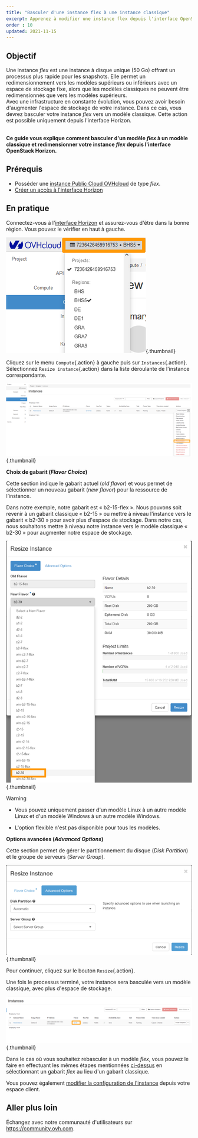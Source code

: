 ```yaml
---
title: "Basculer d'une instance flex à une instance classique"
excerpt: Apprenez à modifier une instance flex depuis l'interface OpenStack Horizon
order : 10
updated: 2021-11-15
---
```



## Objectif

Une instance *flex* est une instance à disque unique (50 Go) offrant un processus plus rapide pour les snapshots. Elle permet un redimensionnement vers les modèles supérieurs ou inférieurs avec un espace de stockage fixe, alors que les modèles classiques ne peuvent être redimensionnés que vers les modèles supérieurs.</br> Avec une infrastructure en constante évolution, vous pouvez avoir besoin d'augmenter l'espace de stockage de votre instance. Dans ce cas, vous devrez basculer votre instance *flex* vers un modèle classique. Cette action est possible uniquement depuis l'interface Horizon.

<br>**Ce guide vous explique comment basculer d'un modèle *flex* à un modèle classique et redimensionner votre instance *flex* depuis l'interface OpenStack Horizon.**

## Prérequis

- Posséder une [instance Public Cloud OVHcloud](/pages/public_cloud/compute/public-cloud-first-steps#etape-3-creer-une-instance) de type *flex*.
- [Créer un accès à l'interface Horizon](/pages/public_cloud/compute/introducing_horizon)

## En pratique

Connectez-vous à l'[interface Horizon](https://horizon.cloud.ovh.net/auth/login/) et assurez-vous d'être dans la bonne région. Vous pouvez le vérifier en haut à gauche. 

![Sélection de région](images/region2021.png){.thumbnail}

Cliquez sur le menu `Compute`{.action} à gauche puis sur `Instances`{.action}. Sélectionnez `Resize instance`{.action} dans la liste déroulante de l'instance correspondante.

![Redimensionner instance](images/resizeinstance2021.png){.thumbnail}

**Choix de gabarit (*Flavor Choice*)** <a name="flavorchoice"></a>

Cette section indique le gabarit actuel (*old flavor*) et vous permet de sélectionner un nouveau gabarit (*new flavor*) pour la ressource de l’instance.

Dans notre exemple, notre gabarit est « b2-15-flex ». Nous pouvons soit revenir à un gabarit classique « b2-15 » ou mettre à niveau l'instance vers le gabarit « b2-30 » pour avoir plus d'espace de stockage. Dans notre cas, nous souhaitons mettre à niveau notre instance vers le modèle classique « b2-30 » pour augmenter notre espace de stockage.

![Choisir une nouvelle flavor](images/confirmflavor.png){.thumbnail}

> [!warning]
> - Vous pouvez uniquement passer d'un modèle Linux à un autre modèle Linux et d'un modèle Windows à un autre modèle Windows.
>
> - L'option flexible n'est pas disponible pour tous les modèles.
>

**Options avancées (*Advanced Options*)**

Cette section permet de gérer le partitionnement du disque (*Disk Partition*) et le groupe de serveurs (*Server Group*).

![public-cloud](images/resize_advanced.png){.thumbnail}

Pour continuer, cliquez sur le bouton `Resize`{.action}.

Une fois le processus terminé, votre instance sera basculée vers un modèle classique, avec plus d'espace de stockage.

![Nouvelle flavor appliquée](images/newflavor.png){.thumbnail}

Dans le cas où vous souhaitez rebasculer à un modèle *flex*, vous pouvez le faire en effectuant les mêmes étapes mentionnées [ci-dessus](#flavorchoice) en sélectionnant un gabarit *flex* au lieu d'un gabarit classique. 

Vous pouvez également [modifier la configuration de l'instance](/pages/public_cloud/compute/first_steps_with_public_cloud_instance#modifier-la-configuration-dune-instance) depuis votre espace client.

## Aller plus loin

Échangez avec notre communauté d'utilisateurs sur <https://community.ovh.com>.